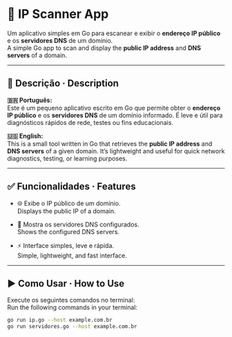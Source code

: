 # 📡 IP Scanner App

Um aplicativo simples em Go para escanear e exibir o **endereço IP público** e os **servidores DNS** de um domínio.  
A simple Go app to scan and display the **public IP address** and **DNS servers** of a domain.

---

## 📝 Descrição · Description

**🇧🇷 Português:**  
Este é um pequeno aplicativo escrito em Go que permite obter o **endereço IP público** e os **servidores DNS** de um domínio informado. É leve e útil para diagnósticos rápidos de rede, testes ou fins educacionais.

**🇺🇸 English:**  
This is a small tool written in Go that retrieves the **public IP address** and **DNS servers** of a given domain. It’s lightweight and useful for quick network diagnostics, testing, or learning purposes.

---

## ✅ Funcionalidades · Features

- 🌐 Exibe o IP público de um domínio.  
  Displays the public IP of a domain.

- 🧭 Mostra os servidores DNS configurados.  
  Shows the configured DNS servers.

- ⚡ Interface simples, leve e rápida.  
  Simple, lightweight, and fast interface.

---

## ▶️ Como Usar · How to Use

Execute os seguintes comandos no terminal:  
Run the following commands in your terminal:

```bash
go run ip.go --host example.com.br
go run servidores.go --host example.com.br
